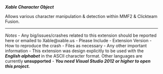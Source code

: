 <b><i>Xable Character Object</i></b>

Allows various character manipulation & detection within MMF2 & Clickteam Fusion.

<hr/>
<i>Notes</i>
- Any big/issues/crashes related to this extension should be reported here or emailed to Xable@xable.us
	- Please Include
		- Extension Version
		- How to reproduce the crash
		- Files as necessary
		- Any other important information
- This extension was design explicitly to be used with the <b><i>English alphabet</i></b> in the ASCII character format. Other languages are currently <b>unsupported</b>
- <i><b>You need Visual Studio 2012 or higher to open this project.</b></i>

